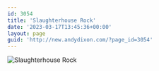 ```yaml
---
id: 3054
title: 'Slaughterhouse Rock'
date: '2023-03-17T13:45:36+00:00'
layout: page
guid: 'http://new.andydixon.com/?page_id=3054'
---
```


![Slaughterhouse Rock](https://i0.wp.com/assets.g8x2.ldn.idrivee2-23.com/posters/Slaughterhouse%20Rock%2001.jpg?w=1200&ssl=1 "Slaughterhouse Rock")